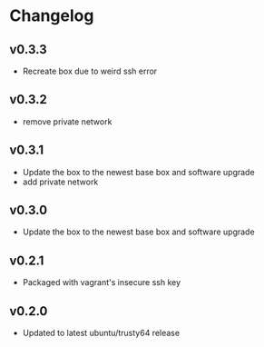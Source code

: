 Changelog
=========

## v0.3.3
* Recreate box due to weird ssh error

## v0.3.2
* remove private network

## v0.3.1
* Update the box to the newest base box and software upgrade
* add private network

## v0.3.0
* Update the box to the newest base box and software upgrade

## v0.2.1
* Packaged with vagrant's insecure ssh key

## v0.2.0
* Updated to latest ubuntu/trusty64 release

